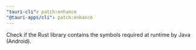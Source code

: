 ```yaml
---
"tauri-cli": patch:enhance
"@tauri-apps/cli": patch:enhance
---
```


Check if the Rust library contains the symbols required at runtime by Java (Android).

